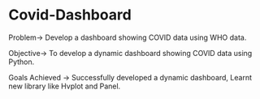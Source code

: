 # Covid-Dashboard

Problem-> Develop a dashboard showing COVID data using WHO data.

Objective-> To develop a dynamic dashboard showing COVID data using Python.

Goals Achieved -> Successfully developed a dynamic dashboard, Learnt new library like Hvplot and Panel.
